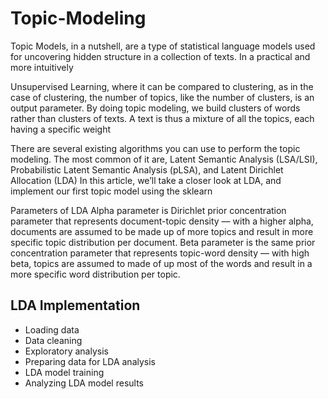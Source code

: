 # Topic-Modeling

Topic Models, in a nutshell, are a type of statistical language models used for uncovering hidden structure in a collection of texts. In a practical and more intuitively

Unsupervised Learning, where it can be compared to clustering, as in the case of clustering, the number of topics, like the number of clusters, is an output parameter. By doing topic modeling, we build clusters of words rather than clusters of texts. A text is thus a mixture of all the topics, each having a specific weight

There are several existing algorithms you can use to perform the topic modeling. The most common of it are, Latent Semantic Analysis (LSA/LSI), Probabilistic Latent Semantic Analysis (pLSA), and Latent Dirichlet Allocation (LDA)
In this article, we’ll take a closer look at LDA, and implement our first topic model using the sklearn

Parameters of LDA
Alpha parameter is Dirichlet prior concentration parameter that represents document-topic density — with a higher alpha, documents are assumed to be made up of more topics and result in more specific topic distribution per document.
Beta parameter is the same prior concentration parameter that represents topic-word density — with high beta, topics are assumed to made of up most of the words and result in a more specific word distribution per topic.

## LDA Implementation

  - Loading data
  - Data cleaning
  - Exploratory analysis
  - Preparing data for LDA analysis
  - LDA model training
  - Analyzing LDA model results
